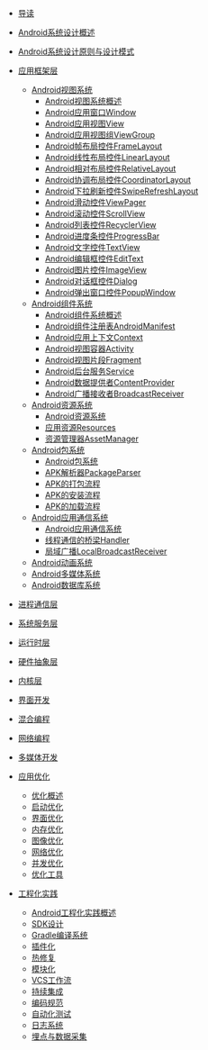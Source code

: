 * [导读](/doc/导读.md)
* [Android系统设计概述](/doc/Android系统设计概述.md)
* [Android系统设计原则与设计模式](/doc/Android系统设计原则与设计模式.md)
* [应用框架层]()
    * [Android视图系统]()
        * [Android视图系统概述](/doc/原理篇/Android应用框架层/Android视图系统/Android视图系统：Android视图系统概述.md)
        * [Android应用窗口Window](/doc/原理篇/Android应用框架层/Android视图系统/Android视图系统：Android应用窗口Window.md)
        * [Android应用视图View](/doc/原理篇/Android应用框架层/Android视图系统/Android视图系统：Android应用视图View.md)
        * [Android应用视图组ViewGroup](/doc/原理篇/Android应用框架层/Android视图系统/Android视图系统：Android应用视图组ViewGroup.md)
        * [Android帧布局控件FrameLayout](/doc/原理篇/Android应用框架层/Android视图系统/Android视图系统：Android帧布局控件FrameLayout.md)
        * [Android线性布局控件LinearLayout](/doc/原理篇/Android应用框架层/Android视图系统/Android视图系统：Android线性布局控件LinearLayout.md)
        * [Android相对布局控件RelativeLayout](/doc/原理篇/Android应用框架层/Android视图系统/Android视图系统：Android相对布局控件RelativeLayout.md)
        * [Android协调布局控件CoordinatorLayout](/doc/原理篇/Android应用框架层/Android视图系统/Android视图系统：Android协调布局控件CoordinatorLayout.md)
        * [Android下拉刷新控件SwipeRefreshLayout](/doc/原理篇/Android应用框架层/Android视图系统/Android视图系统：Android下拉刷新控件SwipeRefreshLayout.md)
        * [Android滑动控件ViewPager](/doc/原理篇/Android应用框架层/Android视图系统/Android视图系统：Android滑动控件ViewPager.md)
        * [Android滚动控件ScrollView](/doc/原理篇/Android应用框架层/Android视图系统/Android视图系统：Android滚动控件ScrollView.md)
        * [Android列表控件RecyclerView](/doc/原理篇/Android应用框架层/Android视图系统/Android视图系统：Android列表控件RecyclerView.md)
        * [Android进度条控件ProgressBar](/doc/原理篇/Android应用框架层/Android视图系统/Android视图系统：Android进度条控件ProgressBar.md)
        * [Android文字控件TextView](/doc/原理篇/Android应用框架层/Android视图系统/Android视图系统：Android文字控件TextView.md)
        * [Android编辑框控件EditText](/doc/原理篇/Android应用框架层/Android视图系统/Android视图系统：Android编辑框控件EditText.md)
        * [Android图片控件ImageView](/doc/原理篇/Android应用框架层/Android视图系统/Android视图系统：Android图片控件ImageView.md)
        * [Android对话框控件Dialog](/doc/原理篇/Android应用框架层/Android视图系统/Android视图系统：Android对话框控件Dialog.md)
        * [Android弹出窗口控件PopupWindow](/doc/原理篇/Android应用框架层/Android视图系统/Android视图系统：Android弹出窗口控件PopupWindow.md)
    * [Android组件系统]()
        * [Android组件系统概述](/doc/原理篇/Android应用框架层/Android组件系统/Android组件系统：Android组件系统概述.md)
        * [Android组件注册表AndroidManifest](/doc/原理篇/Android应用框架层/Android组件系统/Android组件系统：Android组件注册表AndroidManifest.md)
        * [Android应用上下文Context](/doc/原理篇/Android应用框架层/Android组件系统/Android组件系统：Android应用上下文Context.md)
        * [Android视图容器Activity](/doc/原理篇/Android应用框架层/Android组件系统/Android组件系统：Android视图容器Activity.md)
        * [Android视图片段Fragment](/doc/原理篇/Android应用框架层/Android组件系统/Android组件系统：Android视图片段Fragment.md)
        * [Android后台服务Service](/doc/原理篇/Android应用框架层/Android组件系统/Android组件系统：Android后台服务Service.md)
        * [Android数据提供者ContentProvider](/doc/原理篇/Android应用框架层/Android组件系统/Android组件系统：Android数据提供者ContentProvider.md)
        * [Android广播接收者BroadcastReceiver](/doc/原理篇/Android应用框架层/Android组件系统/Android组件系统：Android广播接收者BroadcastReceiver.md)
    * [Android资源系统]()
        * [Android资源系统](/doc/原理篇/Android应用框架层/Android资源系统/Android包系统：Android资源系统概述.md)
        * [应用资源Resources](/doc/原理篇/Android应用框架层/Android资源系统/Android包系统：应用资源Resources.md)
        * [资源管理器AssetManager](/doc/原理篇/Android应用框架层/Android资源系统/Android包系统：资源管理器AssetManager.md)
    * [Android包系统]()
        * [Android包系统](/doc/原理篇/Android应用框架层/Android包系统/Android包系统：Android资源系统概述.md)
        * [APK解析器PackageParser](/doc/原理篇/Android应用框架层/Android包系统/Android包系统：APK解析器PackageParser.md)
        * [APK的打包流程](/doc/原理篇/Android应用框架层/Android包系统/Android包系统：APK的打包流程.md)
        * [APK的安装流程](/doc/原理篇/Android应用框架层/Android包系统/Android包系统：APK的安装流程.md)
        * [APK的加载流程](/doc/原理篇/Android应用框架层/Android包系统/Android包系统：APK的加载流程.md)
    * [Android应用通信系统]()
        * [Android应用通信系统](/doc/原理篇/Android应用框架层/Android应用通信系统/Android应用通信系统：Android应用通信系统概述.md)
        * [线程通信的桥梁Handler](/doc/原理篇/Android应用框架层/Android应用通信系统/Android应用通信系统：线程通信的桥梁Handler.md)
        * [局域广播LocalBroadcastReceiver](/doc/原理篇/Android应用框架层/Android应用通信系统/Android应用通信系统：局域广播LocalBroadcastReceiver.md)
    * [Android动画系统]()
    * [Android多媒体系统]()
    * [Android数据库系统]()
* [进程通信层]()
* [系统服务层]()
* [运行时层]()
* [硬件抽象层]()
* [内核层]()

* [界面开发]()
* [混合编程]()
* [网络编程]()
* [多媒体开发]()
* [应用优化]()
    * [优化概述](/doc/实践篇/应用优化/Android应用优化：优化概述.md)
    * [启动优化](/doc/实践篇/应用优化/Android应用优化：启动优化.md)
    * [界面优化](/doc/实践篇/应用优化/Android应用优化：界面优化.md)
    * [内存优化](/doc/实践篇/应用优化/Android应用优化：内存优化.md)
    * [图像优化](/doc/实践篇/应用优化/Android应用优化：图像优化.md)
    * [网络优化](/doc/实践篇/应用优化/Android应用优化：网络优化.md)
    * [并发优化](/doc/实践篇/应用优化/Android应用优化：并发优化.md)
    * [优化工具](/doc/实践篇/应用优化/Android应用优化：优化工具.md)
* [工程化实践]()
    * [Android工程化实践概述](/doc/实践篇/工程化实践/Android工程化实践：Android工程化实践概述.md)
    * [SDK设计](/doc/实践篇/工程化实践/Android工程化实践：SDK设计.md)
    * [Gradle编译系统](/doc/实践篇/工程化实践/Android工程化实践：Gradle编译系统.md)
    * [插件化](/doc/实践篇/工程化实践/Android工程化实践：插件化.md)
    * [热修复](/doc/实践篇/工程化实践/Android工程化实践：热修复.md)
    * [模块化](/doc/实践篇/工程化实践/Android工程化实践：模块化.md)
    * [VCS工作流](/doc/实践篇/工程化实践/Android工程化实践：VCS工作流.md)
    * [持续集成](/doc/实践篇/工程化实践/Android工程化实践：持续集成.md)
    * [编码规范](/doc/实践篇/工程化实践/Android工程化实践：编码规范.md)
    * [自动化测试](/doc/实践篇/工程化实践/Android工程化实践：自动化测试.md)
    * [日志系统](/doc/实践篇/工程化实践/Android工程化实践：日志系统.md)
    * [埋点与数据采集](/doc/实践篇/工程化实践/Android工程化实践：埋点与数据采集.md)
